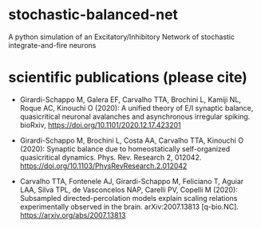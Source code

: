 # stochastic-balanced-net
A python simulation of an Excitatory/Inhibitory Network of stochastic integrate-and-fire neurons

# scientific publications (please cite)

* Girardi-Schappo M, Galera EF, Carvalho TTA, Brochini L, Kamiji NL, Roque AC, Kinouchi O (2020): A unified theory of E/I synaptic balance, quasicritical neuronal avalanches and asynchronous irregular spiking. bioRxiv, https://doi.org/10.1101/2020.12.17.423201

* Girardi-Schappo M, Brochini L, Costa AA, Carvalho TTA, Kinouchi O (2020): Synaptic balance due to homeostatically self-organized quasicritical dynamics. Phys. Rev. Research 2, 012042. https://doi.org/10.1103/PhysRevResearch.2.012042

* Carvalho TTA, Fontenele AJ, Girardi-Schappo M, Feliciano T, Aguiar LAA, Silva TPL, de Vasconcelos NAP, Carelli PV, Copelli M (2020): Subsampled directed-percolation models explain scaling relations experimentally observed in the brain. arXiv:2007.13813 [q-bio.NC]. https://arxiv.org/abs/2007.13813
